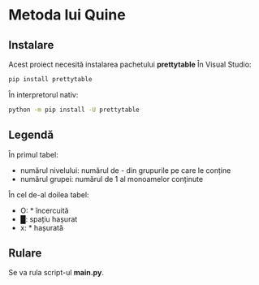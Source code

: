 # Metoda lui Quine

## Instalare

Acest proiect necesită instalarea pachetului **prettytable**
În Visual Studio:
```bash
pip install prettytable
```
În interpretorul nativ:
```bash
python -m pip install -U prettytable
```

## Legendă

În primul tabel:
- numărul nivelului: numărul de - din grupurile pe care le conține
- numărul grupei: numărul de 1 al monoamelor conținute

În cel de-al doilea tabel:
- O: * încercuită
- █: spațiu hașurat
- x: * hașurată

## Rulare

Se va rula script-ul **main.py**.
